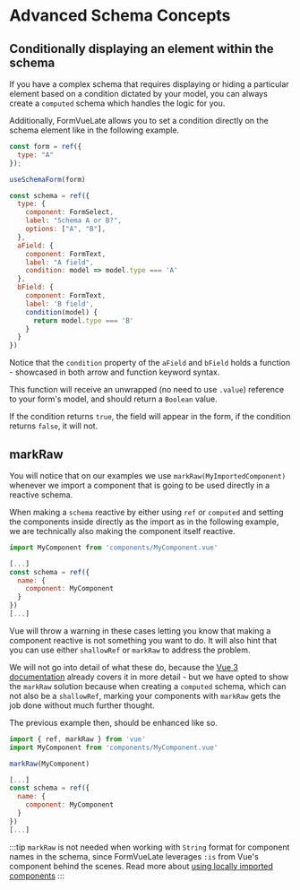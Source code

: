 # Advanced Schema Concepts

## Conditionally displaying an element within the schema <Badge type="tip" text="3.1.0" vertical="middle" />

If you have a complex schema that requires displaying or hiding a particular element based on a condition dictated by your model, you can always create a `computed` schema which handles the logic for you.

Additionally, FormVueLate allows you to set a condition directly on the schema element like in the following example.

```js
const form = ref({
  type: "A"
});

useSchemaForm(form)

const schema = ref({
  type: {
    component: FormSelect,
    label: "Schema A or B?",
    options: ["A", "B"],
  },
  aField: {
    component: FormText,
    label: "A field",
    condition: model => model.type === 'A'
  },
  bField: {
    component: FormText,
    label: 'B field',
    condition(model) {
      return model.type === 'B'
    }
  }
})
```

Notice that the `condition` property of the `aField` and `bField` holds a function - showcased in both arrow and function keyword syntax.

This function will receive an unwrapped (no need to use `.value`) reference to your form's model, and should return a `Boolean` value.

If the condition returns `true`, the field will appear in the form, if the condition returns `false`, it will not.

## markRaw

You will notice that on our examples we use `markRaw(MyImportedComponent)
` whenever we import a component that is going to be used directly in a reactive schema.

When making a `schema` reactive by either using `ref` or `computed` and setting the components inside directly as the import as in the following example, we are technically also making the component itself reactive.

```js
import MyComponent from 'components/MyComponent.vue'

[...]
const schema = ref({
  name: {
    component: MyComponent
  }
})
[...]
```

Vue will throw a warning in these cases letting you know that making a component reactive is not something you want to do. It will also hint that you can use either `shallowRef` or `markRaw` to address the problem.

We will not go into detail of what these do, because the [Vue 3 documentation](https://v3.vuejs.org/api/basic-reactivity.html#markraw) already covers it in more detail - but we have opted to show the `markRaw` solution because when creating a `computed` schema, which can not also be a `shallowRef`, marking your components with `markRaw` gets the job done without much further thought.

The previous example then, should be enhanced like so.

```js
import { ref, markRaw } from 'vue'
import MyComponent from 'components/MyComponent.vue'

markRaw(MyComponent)

[...]
const schema = ref({
  name: {
    component: MyComponent
  }
})
[...]
```

:::tip
`markRaw` is not needed when working with `String` format for component names in the schema, since FormVueLate leverages `:is` from Vue's component behind the scenes. Read more about [using locally imported components](/guide/plugins.html#using-locally-imported-components)
:::
